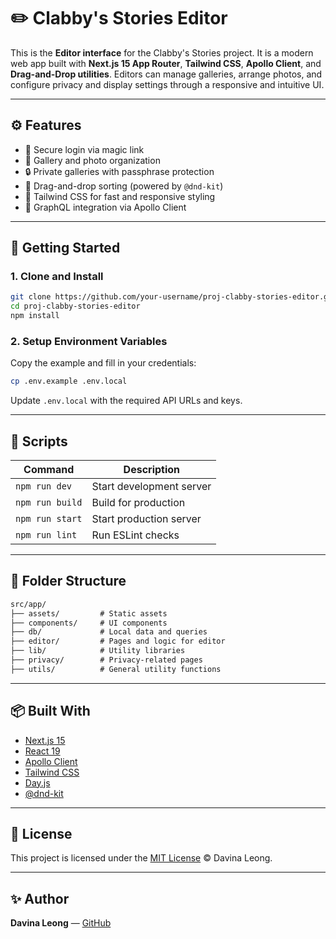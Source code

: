 # ✏️ Clabby's Stories Editor

This is the **Editor interface** for the Clabby's Stories project. It is a modern web app built with **Next.js 15 App Router**, **Tailwind CSS**, **Apollo Client**, and **Drag-and-Drop utilities**. Editors can manage galleries, arrange photos, and configure privacy and display settings through a responsive and intuitive UI.

---

## ⚙️ Features

- 🔐 Secure login via magic link
- 📁 Gallery and photo organization
- 🔒 Private galleries with passphrase protection
- 🧩 Drag-and-drop sorting (powered by `@dnd-kit`)
- 🎨 Tailwind CSS for fast and responsive styling
- 🔌 GraphQL integration via Apollo Client

---

## 🚀 Getting Started

### 1. Clone and Install

```bash
git clone https://github.com/your-username/proj-clabby-stories-editor.git
cd proj-clabby-stories-editor
npm install
```

### 2. Setup Environment Variables

Copy the example and fill in your credentials:

```bash
cp .env.example .env.local
```

Update `.env.local` with the required API URLs and keys.

---

## 🧪 Scripts

| Command         | Description              |
| --------------- | ------------------------ |
| `npm run dev`   | Start development server |
| `npm run build` | Build for production     |
| `npm run start` | Start production server  |
| `npm run lint`  | Run ESLint checks        |

---

## 📁 Folder Structure

```txt
src/app/
├── assets/         # Static assets
├── components/     # UI components
├── db/             # Local data and queries
├── editor/         # Pages and logic for editor
├── lib/            # Utility libraries
├── privacy/        # Privacy-related pages
├── utils/          # General utility functions
```

---

## 📦 Built With

- [Next.js 15](https://nextjs.org)
- [React 19](https://react.dev)
- [Apollo Client](https://www.apollographql.com/docs/react/)
- [Tailwind CSS](https://tailwindcss.com)
- [Day.js](https://day.js.org)
- [@dnd-kit](https://dndkit.com/)

---

## 📜 License

This project is licensed under the [MIT License](./LICENSE) © Davina Leong.

---

## ✨ Author

**Davina Leong** — [GitHub](https://github.com/your-username)
